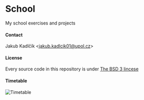 School
======

My school exercises and projects

#### Contact
Jakub Kadlčík <[jakub.kadlcik01@upol.cz](mailto:jakub.kadlcik01@upol.cz)>

#### License
Every source code in this repository is under [The BSD 3 lincese](https://github.com/FrostyX/School/blob/master/LICENSE.md "The BSD 3-Clause License")

#### Timetable
![Timetable](https://raw.github.com/FrostyX/School/master/rozvrh.png)
